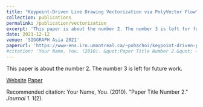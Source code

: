 ```yaml
---
title: "Keypoint-Driven Line Drawing Vectorization via PolyVector Flow"
collection: publications
permalink: /publication/vectorization
excerpt: 'This paper is about the number 2. The number 3 is left for future work.'
date: 2021-12-12
venue: 'SIGGRAPH Asia 2021'
paperurl: 'https://www-ens.iro.umontreal.ca/~puhachoi/keypoint-driven-polyvector-flow/'
#citation: 'Your Name, You. (2010). &quot;Paper Title Number 2.&quot; <i>Journal 1</i>. 1(2).'
---
```

This paper is about the number 2. The number 3 is left for future work.

[Website](https://www-ens.iro.umontreal.ca/~puhachoi/keypoint-driven-polyvector-flow/)
[Paper](http://www-labs.iro.umontreal.ca/~bmpix/pdf/polyvector_flow.pdf)

Recommended citation: Your Name, You. (2010). "Paper Title Number 2." <i>Journal 1</i>. 1(2).